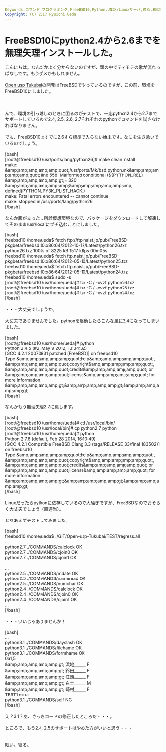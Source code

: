 ```yaml
---
Keywords:コマンド,プログラミング,FreeBSD10,Python,UNIX/Linuxサーバ,寝る,真似しない方がいいかも
Copyright: (C) 2017 Ryuichi Ueda
---
```

# <!--:ja-->FreeBSD10にpython2.4から2.6までを無理矢理インストールした。<!--:-->
<!--:ja-->こんにちは。なんだかよく分からないのですが、頭の中でティモテの歌が流れっぱなしです。もうダメかもしれません。<br />
<br />
<a href="https://github.com/usp-engineers-community/Open-usp-Tukubai" target="_blank">Open usp Tukubai</a>の開発はFreeBSDでやっているのですが、この前、環境をFreeBSD10にしました。<br />
<br />
<!--:--><!--more--><!--:ja--><br />
<br />
んで、環境の引っ越しのときに困るのがテストで、一応python2.4から2.7までサポートしているので2.4, 2.5, 2.6, 2.7それぞれのpythonでコマンドを試さなければなりません。<br />
<br />
でも、FreeBSD10はすでに2.6すら標準で入らない始末です。なにを生き急いでいるのでしょう。<br />
<br />
[bash]<br />
[root\@freebsd10 /usr/ports/lang/python26]# make clean install<br />
make: &amp;amp;amp;amp;amp;amp;quot;/usr/ports/Mk/bsd.python.mk&amp;amp;amp;amp;amp;amp;quot; line 558: Malformed conditional (${PYTHON_REL} &amp;amp;amp;amp;amp;amp;gt;= 320 &amp;amp;amp;amp;amp;amp;amp;&amp;amp;amp;amp;amp;amp;amp; defined(PYTHON_PY3K_PLIST_HACK))<br />
make: Fatal errors encountered -- cannot continue<br />
make: stopped in /usr/ports/lang/python26<br />
[/bash]<br />
<br />
なんか腹が立ったし所詮仮想環境なので、パッケージをダウンロードして解凍してそのまま/usr/localにブチ込むことにしました。<br />
<br />
[bash]<br />
freebsd10 /home/ueda$ fetch ftp://ftp.naist.jp/pub/FreeBSD-pkgbeta/freebsd:10:x86:64/2012-10-12/Latest/python26.txz<br />
python26.txz 100% of 8225 kB 1517 kBps 00m05s<br />
freebsd10 /home/ueda$ fetch ftp.naist.jp/pub/FreeBSD-pkgbeta/freebsd:10:x86:64/2012-05-10/Latest/python25.txz<br />
freebsd10 /home/ueda$ fetch ftp.naist.jp/pub/FreeBSD-pkgbeta/freebsd:10:x86:64/2012-05-10/Latest/python24.txz<br />
freebsd10 /home/ueda$ sudo -s<br />
[root\@freebsd10 /usr/home/ueda]# tar -C / -xvzf python26.txz<br />
[root\@freebsd10 /usr/home/ueda]# tar -C / -xvzf python25.txz<br />
[root\@freebsd10 /usr/home/ueda]# tar -C / -xvzf python24.txz<br />
[/bash]<br />
<br />
・・・大丈夫でしょうか。<br />
<br />
大丈夫でありませんでした。pythonを起動したらこんな風に2.4になってしまいました。<br />
<br />
[bash]<br />
[root\@freebsd10 /usr/home/ueda]# python<br />
Python 2.4.5 (#2, May 9 2012, 13:34:32) <br />
[GCC 4.2.1 20070831 patched [FreeBSD]] on freebsd10<br />
Type &amp;amp;amp;amp;amp;amp;quot;help&amp;amp;amp;amp;amp;amp;quot;, &amp;amp;amp;amp;amp;amp;quot;copyright&amp;amp;amp;amp;amp;amp;quot;, &amp;amp;amp;amp;amp;amp;quot;credits&amp;amp;amp;amp;amp;amp;quot; or &amp;amp;amp;amp;amp;amp;quot;license&amp;amp;amp;amp;amp;amp;quot; for more information.<br />
&amp;amp;amp;amp;amp;amp;gt;&amp;amp;amp;amp;amp;amp;gt;&amp;amp;amp;amp;amp;amp;gt; <br />
[/bash]<br />
<br />
なんかもう無理矢理2.7に戻します。<br />
<br />
[bash]<br />
[root\@freebsd10 /usr/home/ueda]# cd /usr/local/bin/<br />
[root\@freebsd10 /usr/local/bin]# cp python2.7 python<br />
[root\@freebsd10 /usr/home/ueda]# python<br />
Python 2.7.6 (default, Feb 28 2014, 16:10:49) <br />
[GCC 4.2.1 Compatible FreeBSD Clang 3.3 (tags/RELEASE_33/final 183502)] on freebsd10<br />
Type &amp;amp;amp;amp;amp;amp;quot;help&amp;amp;amp;amp;amp;amp;quot;, &amp;amp;amp;amp;amp;amp;quot;copyright&amp;amp;amp;amp;amp;amp;quot;, &amp;amp;amp;amp;amp;amp;quot;credits&amp;amp;amp;amp;amp;amp;quot; or &amp;amp;amp;amp;amp;amp;quot;license&amp;amp;amp;amp;amp;amp;quot; for more information.<br />
&amp;amp;amp;amp;amp;amp;gt;&amp;amp;amp;amp;amp;amp;gt;&amp;amp;amp;amp;amp;amp;gt; <br />
[/bash]<br />
<br />
Linuxだったらpythonに依存しているので大騒ぎですが、FreeBSDなのでおそらく大丈夫でしょう（超適当）。<br />
<br />
とりあえずテストしてみました。<br />
<br />
[bash]<br />
freebsd10 /home/ueda$ ./GIT/Open-usp-Tukubai/TEST/regress.all <br />
...<br />
python2.7 ./COMMANDS/calclock OK<br />
python2.7 ./COMMANDS/cjoin0 OK<br />
python2.7 ./COMMANDS/cjoin1 OK<br />
<br />
...<br />
python2.5 ./COMMANDS/mdate OK<br />
python2.5 ./COMMANDS/nameread OK<br />
python2.5 ./COMMANDS/numchar OK<br />
python2.4 ./COMMANDS/calclock OK<br />
python2.4 ./COMMANDS/cjoin0 OK<br />
python2.4 ./COMMANDS/cjoin1 OK<br />
...<br />
[/bash]<br />
<br />
・・・いいじゃありませんか！<br />
<br />
[bash]<br />
...<br />
python3.1 ./COMMANDS/dayslash OK<br />
python3.1 ./COMMANDS/filehame OK<br />
python3.1 ./COMMANDS/formhame OK<br />
0a1,5<br />
&amp;amp;amp;amp;amp;amp;gt; 浜地______ F<br />
&amp;amp;amp;amp;amp;amp;gt; 鈴田______ F<br />
&amp;amp;amp;amp;amp;amp;gt; 江頭______ F<br />
&amp;amp;amp;amp;amp;amp;gt; 白土______ M<br />
&amp;amp;amp;amp;amp;amp;gt; 崎村______ F<br />
TEST1 error<br />
python3.1 ./COMMANDS/self NG<br />
[/bash]<br />
<br />
え？3.1？あ、さっきコードの修正したところだ・・・。<br />
<br />
ところで、もう2.4, 2.5のサポートはやめた方がいいと思う・・・<br />
<br />
<br />
眠い。寝る。<!--:-->
